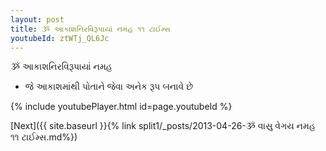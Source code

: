 ```yaml
---
layout: post
title: ૐ આકાશનિરવિરૂપાયાં નમહ ૧૧ ટાઈમ્સ
youtubeId: ztWTj_QL6Jc
---
```

 
 
 ૐ આકાશનિરવિરૂપાયાં નમહ  
 
 -  જે આકાશમાંથી પોતાને જેવા અનેક રૂપ બનાવે છે 
 
  
 
  
 
 
 
 
 
 


{% include youtubePlayer.html id=page.youtubeId %}
 
[Next]({{ site.baseurl }}{% link  split1/_posts/2013-04-26-ૐ વાસુ વેગય નમહ ૧૧ ટાઈમ્સ.md%})
 
